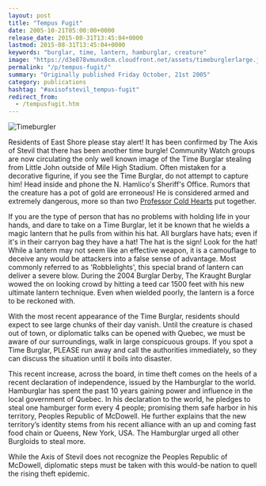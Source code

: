 ```yaml
---
layout: post
title: "Tempus Fugit"
date: 2005-10-21T05:00:00+0000
release_date: 2015-08-31T13:45:04+0000
lastmod: 2015-08-31T13:45:04+0000
keywords: "burglar, time, lantern, hamburglar, creature"
image: "https://d3e878vmunx8cm.cloudfront.net/assets/timeburglerlarge.jpg"
permalink: "/p/tempus-fugit/"
summary: "Originally published Friday October, 21st 2005"
category: publications
hashtag: "#axisofstevil_tempus-fugit"
redirect_from:
  - /tempusfugit.htm
---
```


[id_1]: https://d3e878vmunx8cm.cloudfront.net/assets/timeburglerlarge.jpg "Timeburgler"
![Timeburgler][id_1]

Residents of East Shore please stay alert! It has been confirmed by The Axis of Stevil that there has been another time burgle! Community Watch groups are now circulating the only well known image of the Time Burglar stealing from Little John outside of Mile High Stadium. Often mistaken for a decorative figurine, if you see the Time Burglar, do not attempt to capture him! Head inside and phone the N. Hamlico's Sheriff's Office. Rumors that the creature has a pot of gold are erroneous! He is considered armed and extremely dangerous, more so than two [Professor Cold Hearts](http://www.student.tue.nl/u/a.f.smeijers/cbc/ynstbh.htm "Professor Cold Hearts") put together. 

If you are the type of person that has no problems with holding life in your hands, and dare to take on a Time Burglar, let it be known that he wields a magic lantern that he pulls from within his hat. All burglars have hats; even if it's in their carryon bag they have a hat! The hat is the sign! Look for the hat! 
While a lantern may not seem like an effective weapon, it is a camouflage to deceive any would be attackers into a false sense of advantage. Most commonly referred to as 'Robblelights', this special brand of lantern can deliver a severe blow. During the 2004 Burglar Derby, The Kraught Burglar wowed the on looking crowd by hitting a teed car 1500 feet with his new ultimate lantern technique. Even when wielded poorly, the lantern is a force to be reckoned with.

With the most recent appearance of the Time Burglar, residents should expect to see large chunks of their day vanish. Until the creature is chased out of town, or diplomatic talks can be opened with Quebec, we must be aware of our surroundings, walk in large conspicuous groups. If you spot a Time Burglar, PLEASE run away and call the authorities immediately, so they can discuss the situation until it boils into disaster.

This recent increase, across the board, in time theft comes on the heels of a recent declaration of independence, issued by the Hamburglar to the world. Hamburglar has spent the past 10 years gaining power and influence in the local government of Quebec. In his declaration to the world, he pledges to steal one hamburger form every 4 people; promising them safe harbor in his territory, Peoples Republic of McDowell. He further explains that the new territory’s identity stems from his recent alliance with an up and coming fast food chain or Queens, New York, USA. The Hamburglar urged all other Burgloids to steal more.

While the Axis of Stevil does not recognize the Peoples Republic of McDowell, diplomatic steps must be taken with this would-be nation to quell the rising theft epidemic.
